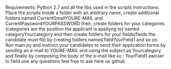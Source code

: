 Requirements: Python 2.7 and all the libs used in the scripts
Instructions: Place the scripts inside a folder with an arbitrary name, create additional folders named CurrentGmailYOURE-MAIL and CurrentPasswordYOURPASSWORD
then, create folders for your categories (categories are the position the applicant is appliyng to) named categoryYourcategory and then create folders for your fields(fields the candidate must fill)
by creating  folders named fieldYourField1 and so on. Run main.py and instruct your candidates to send their application forms by sending an e-mail to YOURE-MAIL and using the subject as Yourcategory and finally by composing the body of the e-mail like so : YourField1 awnser to field one
any questions feel free to ask here on github
